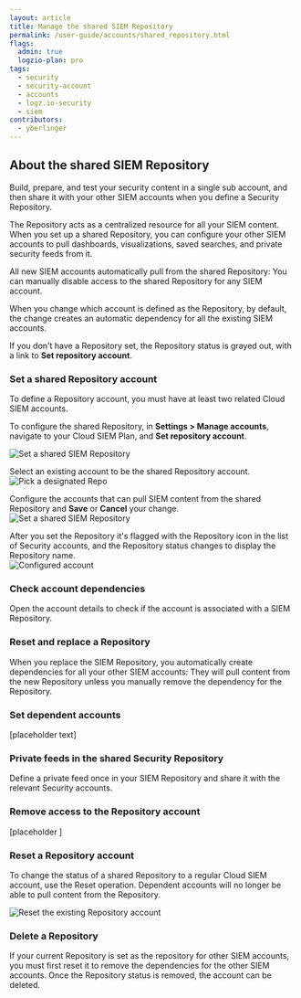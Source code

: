 ```yaml
---
layout: article
title: Manage the shared SIEM Repository
permalink: /user-guide/accounts/shared_repository.html
flags:
  admin: true
  logzio-plan: pro
tags:
  - security
  - security-account
  - accounts
  - logz.io-security
  - siem
contributors:
  - yberlinger
---
```


## About the shared SIEM Repository 

Build, prepare, and test your security content in a single sub account, and then share it with your other SIEM accounts when you define a Security Repository.

The Repository acts as a centralized resource for all your SIEM content. When you set up a shared Repository, you can configure your other SIEM accounts to pull dashboards, visualizations, saved searches, and private security feeds from it. 

All new SIEM accounts automatically pull from the shared Repository: You can manually disable access to the shared Repository for any SIEM account.

When you change which account is defined as the Repository, by default, the change creates an automatic dependency for all the existing SIEM accounts. 

If you don't have a Repository set, the Repository status is grayed out, with a link to **Set repository account**. 

<!--WIP placeholder for shared Repository topic WIIFM  -->

### Set a shared Repository account
To define a Repository account, you must have at least two related Cloud SIEM accounts.

To configure the shared Repository, in **Settings > Manage accounts**, navigate to your Cloud SIEM Plan, and **Set repository account**.


![Set a shared SIEM Repository](https://dytvr9ot2sszz.cloudfront.net/logz-docs/accounts/repo_set-account.png)

Select an existing account to be the shared Repository account.
![Pick a designated Repo](https://dytvr9ot2sszz.cloudfront.net/logz-docs/accounts/repo_picklist.gif) 

Configure the accounts that can pull SIEM content from the shared Repository and **Save** or **Cancel** your change. 
![Set a shared SIEM Repository ](https://dytvr9ot2sszz.cloudfront.net/logz-docs/accounts/repo_dependent_accts.png)

After you set the Repository it's flagged with the Repository icon in the list of Security accounts, and the Repository status changes to display the Repository name.  
![Configured account](https://dytvr9ot2sszz.cloudfront.net/logz-docs/accounts/repo_all_set.png)



### Check account dependencies

Open the account details to check if the account is associated with a SIEM Repository. 


### Reset and replace a Repository

When you replace the SIEM Repository, you automatically create dependencies for all your other SIEM accounts: They will pull content from the new Repository unless you manually remove the dependency for the Repository.


### Set dependent accounts

[placeholder text]



### Private feeds in the shared Security Repository

Define a private feed once in your SIEM Repository and share it with the relevant Security accounts.


### Remove access to the Repository account

[placeholder ]


### Reset a Repository account

To change the status of a shared Repository to a regular Cloud SIEM account, use the Reset operation. Dependent accounts will no longer be able to pull content from the Repository.

![Reset the existing Repository account](https://dytvr9ot2sszz.cloudfront.net/logz-docs/accounts/repo_reset.png)

### Delete a Repository 

If your current Repository is set as the repository for other SIEM accounts, you must first reset it to remove the dependencies for the other SIEM accounts. Once the Repository status is removed, the account can be deleted.
